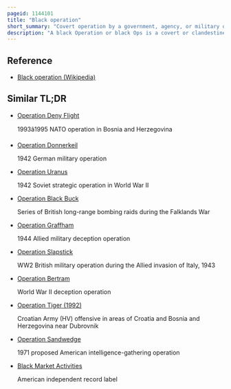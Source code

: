 ```yaml
---
pageid: 1144101
title: "Black operation"
short_summary: "Covert operation by a government, agency, or military organization"
description: "A black Operation or black Ops is a covert or clandestine Operation by a Government Agency a military Unit or a paramilitary Organization this can include Activities by private Companies or Groups. One key Characteristic of a black Operation is that it is secret and it is not directly attributable to the Organization carrying it out."
---
```


## Reference

- [Black operation (Wikipedia)](https://en.wikipedia.org/?curid=1144101)

## Similar TL;DR

- [Operation Deny Flight](/tldr/en/operation-deny-flight)

  1993â1995 NATO operation in Bosnia and Herzegovina

- [Operation Donnerkeil](/tldr/en/operation-donnerkeil)

  1942 German military operation

- [Operation Uranus](/tldr/en/operation-uranus)

  1942 Soviet strategic operation in World War II

- [Operation Black Buck](/tldr/en/operation-black-buck)

  Series of British long-range bombing raids during the Falklands War

- [Operation Graffham](/tldr/en/operation-graffham)

  1944 Allied military deception operation

- [Operation Slapstick](/tldr/en/operation-slapstick)

  WW2 British military operation during the Allied invasion of Italy, 1943

- [Operation Bertram](/tldr/en/operation-bertram)

  World War II deception operation

- [Operation Tiger (1992)](/tldr/en/operation-tiger-1992)

  Croatian Army (HV) offensive in areas of Croatia and Bosnia and Herzegovina near Dubrovnik

- [Operation Sandwedge](/tldr/en/operation-sandwedge)

  1971 proposed American intelligence-gathering operation

- [Black Market Activities](/tldr/en/black-market-activities)

  American independent record label
